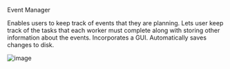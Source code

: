 Event Manager

Enables users to keep track of events that they are planning. Lets user keep track of the tasks that each worker must complete along with storing other information about the events. Incorporates a GUI. Automatically saves changes to disk.

![image](https://github.com/yonistern2001/computerScience-projects/assets/98286222/f44d1113-4363-46bd-bc89-97622d88f6cb)
